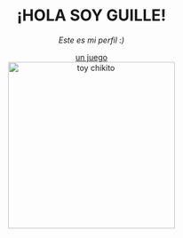 <div style="text-align: center;">
    <h1>¡HOLA SOY GUILLE!</h1>
    <p><em>Este es mi perfil :)</em></p>
    <a href="https://www.minijuegos.com/juego/papas-cheeseria">un juego</a>
    <br>
    <img src="https://ih1.redbubble.net/image.1958698361.2854/mp,504x498,matte,f8f8f8,t-pad,600x600,f8f8f8.jpg" alt="toy chikito" height="300px">
</div>
